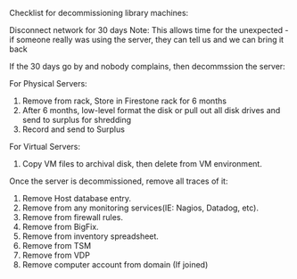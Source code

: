 Checklist for decommissioning library machines:

Disconnect network for 30 days
Note: This allows time for the unexpected - if someone really was using the server, they can tell us and we can bring it back

If the 30 days go by and nobody complains, then decommssion the server:

For Physical Servers:
1. Remove from rack, Store in Firestone rack for 6 months
2. After 6 months, low-level format the disk or pull out all disk drives and send to surplus for shredding
3. Record and send to Surplus

For Virtual Servers:
1. Copy VM files to archival disk, then delete from VM environment.

Once the server is decommissioned, remove all traces of it:
1. Remove Host database entry.
2. Remove from any monitoring services(IE: Nagios, Datadog, etc).
3. Remove from firewall rules.
4. Remove from BigFix.
5. Remove from inventory spreadsheet.
6. Remove from TSM
7. Remove from VDP
8. Remove computer account from domain (If joined)
